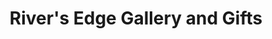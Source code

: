 ---
title: "River's Edge Gallery and Gifts"
url: /alma/rivers-edge-gallery-and-gifts/
shop: gift
---